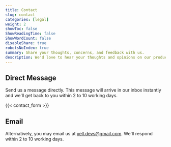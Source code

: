 ```yaml
---
title: Contact
slug: contact
categories: [legal]
weight: 2
showToc: false
ShowReadingTime: false
ShowWordCount: false
disableShare: true
robotsNoIndex: true
summary: Share your thoughts, concerns, and feedback with us.
description: We'd love to hear your thoughts and opinions on our products. Please feel free to contact us with your questions, or feedback, or if you need support. We are a small team but we'd love to help you as efficiently as we can. Please contact us via any of the following methods.
---
```




## Direct Message

Send us a message directly. This message will arrive in our inbox instantly and we'll get back to you within 2 to 10 working days.

{{< contact_form >}}

## Email

Alternatively, you may email us at xell.devs@gmail.com. We'll respond within 2 to 10 working days.
